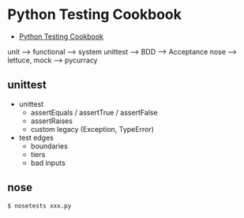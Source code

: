 Python Testing Cookbook
==================================

- [Python Testing Cookbook](http://index-of.es/Programming/Python/Python%20Testing%20Cookbook%20(2011).pdf)

unit     --> functional     --> system
unittest --> BDD            --> Acceptance 
nose     --> lettuce, mock  --> pycurracy

## unittest

- unittest
  - assertEquals / assertTrue / assertFalse
  - assertRaises
  - custom legacy (Exception, TypeError)
- test edges
  - boundaries
  - tiers
  - bad inputs

## nose

    $ nosetests xxx.py

